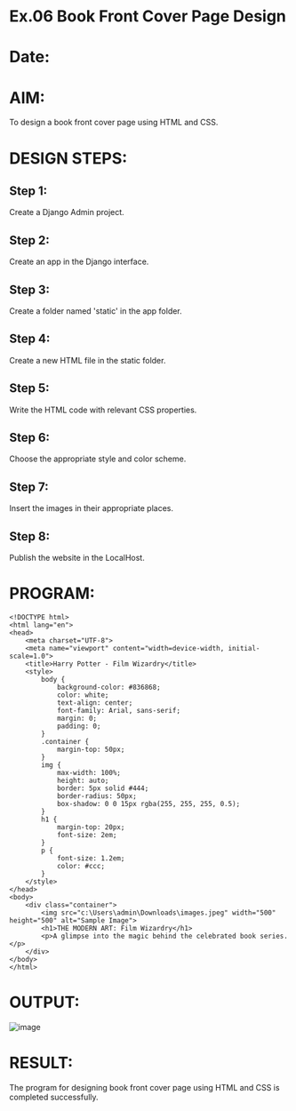 # Ex.06 Book Front Cover Page Design
# Date:
# AIM:
To design a book front cover page using HTML and CSS.

# DESIGN STEPS:
## Step 1:
Create a Django Admin project.

## Step 2:
Create an app in the Django interface.

## Step 3:
Create a folder named 'static' in the app folder.

## Step 4:
Create a new HTML file in the static folder.

## Step 5:
Write the HTML code with relevant CSS properties.

## Step 6:
Choose the appropriate style and color scheme.

## Step 7:
Insert the images in their appropriate places.

## Step 8:
Publish the website in the LocalHost.

# PROGRAM:
```
<!DOCTYPE html>
<html lang="en">
<head>
    <meta charset="UTF-8">
    <meta name="viewport" content="width=device-width, initial-scale=1.0">
    <title>Harry Potter - Film Wizardry</title>
    <style>
        body {
            background-color: #836868;
            color: white;
            text-align: center;
            font-family: Arial, sans-serif;
            margin: 0;
            padding: 0;
        }
        .container {
            margin-top: 50px;
        }
        img {
            max-width: 100%;
            height: auto;
            border: 5px solid #444;
            border-radius: 50px;
            box-shadow: 0 0 15px rgba(255, 255, 255, 0.5);
        }
        h1 {
            margin-top: 20px;
            font-size: 2em;
        }
        p {
            font-size: 1.2em;
            color: #ccc;
        }
    </style>
</head>
<body>
    <div class="container">
        <img src="c:\Users\admin\Downloads\images.jpeg" width="500" height="500" alt="Sample Image">
        <h1>THE MODERN ART: Film Wizardry</h1>
        <p>A glimpse into the magic behind the celebrated book series.</p>
    </div>
</body>
</html>
```
# OUTPUT:
![image](https://github.com/user-attachments/assets/b69bde01-c747-4aac-a551-feedf882db48)

# RESULT:
The program for designing book front cover page using HTML and CSS is completed successfully.
